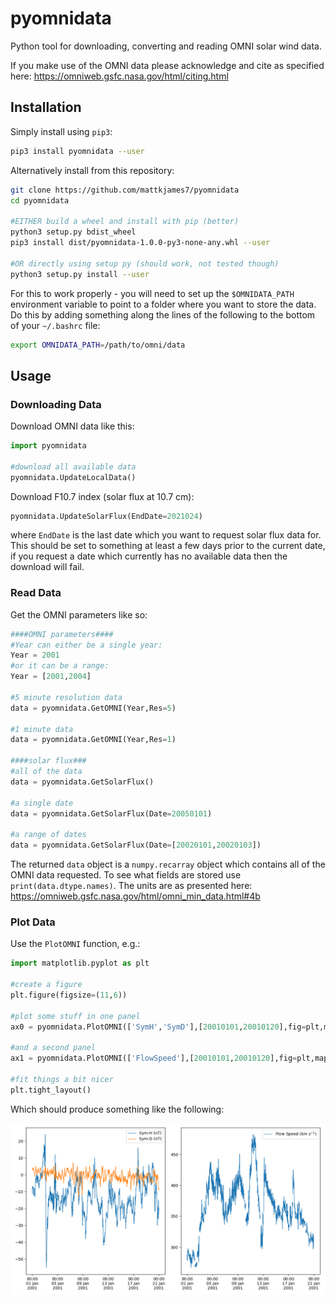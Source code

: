 # pyomnidata
Python tool for downloading, converting and reading OMNI solar wind data.

If you make use of the OMNI data please acknowledge and cite as specified here: https://omniweb.gsfc.nasa.gov/html/citing.html

## Installation

Simply install using `pip3`:

```bash
pip3 install pyomnidata --user
```

Alternatively install from this repository:

```bash
git clone https://github.com/mattkjames7/pyomnidata
cd pyomnidata

#EITHER build a wheel and install with pip (better)
python3 setup.py bdist_wheel
pip3 install dist/pyomnidata-1.0.0-py3-none-any.whl --user

#OR directly using setup py (should work, not tested though)
python3 setup.py install --user
```

For this to work properly - you will need to set up the `$OMNIDATA_PATH` environment variable to point to a folder where you want to store the data. Do this by adding something along the lines of the following to the bottom of your `~/.bashrc` file:

```bash
export OMNIDATA_PATH=/path/to/omni/data
```



## Usage

### Downloading Data

Download OMNI data like this:

```python
import pyomnidata

#download all available data
pyomnidata.UpdateLocalData()
```

Download F10.7 index (solar flux at 10.7 cm):

```python
pyomnidata.UpdateSolarFlux(EndDate=2021024)
```

where `EndDate` is the last date which you want to request solar flux data for. This should be set to something at least a few days prior to the current date, if you request a date which currently has no available data then the download will fail.

### Read Data

Get the OMNI parameters like so:

```python
####OMNI parameters####
#Year can either be a single year:
Year = 2001
#or it can be a range:
Year = [2001,2004]

#5 minute resolution data
data = pyomnidata.GetOMNI(Year,Res=5)

#1 minute data
data = pyomnidata.GetOMNI(Year,Res=1)

####solar flux###
#all of the data
data = pyomnidata.GetSolarFlux()

#a single date
data = pyomnidata.GetSolarFlux(Date=20050101)

#a range of dates
data = pyomnidata.GetSolarFlux(Date=[20020101,20020103])
```

The returned `data` object is a `numpy.recarray` object which contains all of the OMNI data requested. To see what fields are stored use `print(data.dtype.names)`. The units are as presented here: https://omniweb.gsfc.nasa.gov/html/omni_min_data.html#4b

### Plot Data

Use the `PlotOMNI` function, e.g.:

```python
import matplotlib.pyplot as plt

#create a figure
plt.figure(figsize=(11,6))

#plot some stuff in one panel
ax0 = pyomnidata.PlotOMNI(['SymH','SymD'],[20010101,20010120],fig=plt,maps=[2,1,0,0])

#and a second panel
ax1 = pyomnidata.PlotOMNI(['FlowSpeed'],[20010101,20010120],fig=plt,maps=[2,1,1,0])

#fit things a bit nicer
plt.tight_layout()
```

Which should produce something like the following:

![omniexample.png](omniexample.png)

